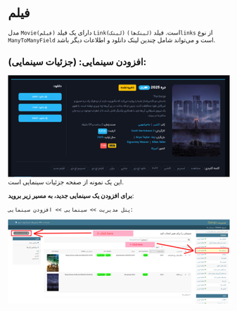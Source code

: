 # فیلم

مدل `Movie(فیلم)` دارای یک فیلد `Link(لینک)` است. فیلد `(لینک‌ها)links` از نوع `ManyToManyField` است و می‌تواند شامل چندین لینک دانلود و اطلاعات دیگر باشد.

## افزودن سینمایی: (جزئیات سینمایی):

![test](../../images/add-movie.png)  
این یک نمونه از صفحه جزئیات سینمایی است.

**برای افزودن یک سینمایی جدید، به مسیر زیر بروید**:

`پنل مدیریت >> سینمایی >> افزودن سینمایی`:

![add-movie](../../images/add-movie-1.png)
